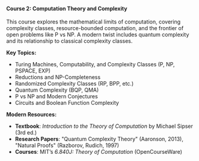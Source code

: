 #### **Course 2: Computation Theory and Complexity**

This course explores the mathematical limits of computation, covering complexity classes, resource-bounded computation, and the frontier of open problems like P vs NP. A modern twist includes quantum complexity and its relationship to classical complexity classes.

**Key Topics:**
- Turing Machines, Computability, and Complexity Classes (P, NP, PSPACE, EXP)
- Reductions and NP-Completeness
- Randomized Complexity Classes (RP, BPP, etc.)
- Quantum Complexity (BQP, QMA)
- P vs NP and Modern Conjectures
- Circuits and Boolean Function Complexity

**Modern Resources:**
- **Textbook**: *Introduction to the Theory of Computation* by Michael Sipser (3rd ed.)
- **Research Papers**: "Quantum Complexity Theory" (Aaronson, 2013), "Natural Proofs" (Razborov, Rudich, 1997)
- **Courses**: MIT’s *6.840J: Theory of Computation* (OpenCourseWare)